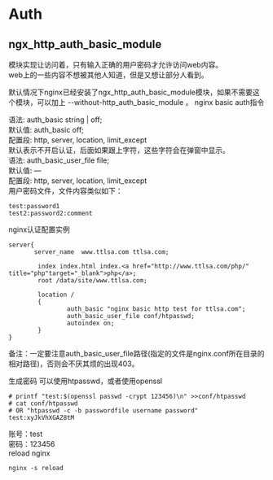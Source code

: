 # Auth

## ngx_http_auth_basic_module

模块实现让访问着，只有输入正确的用户密码才允许访问web内容。  
web上的一些内容不想被其他人知道，但是又想让部分人看到。

默认情况下nginx已经安装了ngx_http_auth_basic_module模块，如果不需要这个模块，可以加上 --without-http_auth_basic_module 。
nginx basic auth指令

语法:     auth_basic string | off;  
默认值:     auth_basic off;  
配置段:     http, server, location, limit_except  
默认表示不开启认证，后面如果跟上字符，这些字符会在弹窗中显示。  
语法:     auth_basic_user_file file;  
默认值:     —  
配置段:     http, server, location, limit_except  
用户密码文件，文件内容类似如下：  
```
test:password1
test2:password2:comment
```

nginx认证配置实例
```
server{
       server_name  www.ttlsa.com ttlsa.com;

        index index.html index.<a href="http://www.ttlsa.com/php/" title="php"target="_blank">php</a>;
        root /data/site/www.ttlsa.com;       

        location /
        {
                auth_basic "nginx basic http test for ttlsa.com";
                auth_basic_user_file conf/htpasswd; 
                autoindex on;
        }
}
```

备注：一定要注意auth_basic_user_file路径(指定的文件是nginx.conf所在目录的相对路径)，否则会不厌其烦的出现403。

生成密码
可以使用htpasswd，或者使用openssl
```
# printf "test:$(openssl passwd -crypt 123456)\n" >>conf/htpasswd
# cat conf/htpasswd 
# OR "htpasswd -c -b passwordfile username password"
test:xyJkVhXGAZ8tM
```

账号：test  
密码：123456  
reload nginx  
```
nginx -s reload
```
